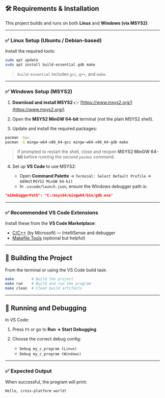 ## 🛠️ Requirements & Installation

This project builds and runs on both **Linux** and **Windows (via MSYS2)**.

---

### ✅ Linux Setup (Ubuntu / Debian-based)

Install the required tools:

```bash
sudo apt update
sudo apt install build-essential gdb make
```

> `build-essential` includes `gcc`, `g++`, and `make`.

---

### ✅ Windows Setup (MSYS2)

1. **Download and install MSYS2**
   👉 [https://www.msys2.org/](https://www.msys2.org/)

2. Open the **MSYS2 MinGW 64-bit** terminal (not the plain MSYS2 shell).

3. Update and install the required packages:

```bash
pacman -Syu
pacman -S mingw-w64-x86_64-gcc mingw-w64-x86_64-gdb make
```

> If prompted to restart the shell, close and reopen **MSYS2 MinGW 64-bit** before running the second `pacman` command.

4. Set up **VS Code** to use MSYS2:

   * Open **Command Palette** → `Terminal: Select Default Profile` → select `MSYS2 MinGW 64-bit`
   * In `.vscode/launch.json`, ensure the Windows debugger path is:

```json
"miDebuggerPath": "C:/msys64/mingw64/bin/gdb.exe"
```

---

### ✅ Recommended VS Code Extensions

Install these from the **VS Code Marketplace**:

* [C/C++](https://marketplace.visualstudio.com/items?itemName=ms-vscode.cpptools) (by Microsoft) — IntelliSense and debugger
* [Makefile Tools](https://marketplace.visualstudio.com/items?itemName=ms-vscode.makefile-tools) (optional but helpful)

---

## 🧪 Building the Project

From the terminal or using the VS Code build task:

```bash
make        # Build the project
make run    # Build and run the program
make clean  # Clean build artifacts
```

---

## 🧾 Running and Debugging

In VS Code:

1. Press `F5` or go to **Run → Start Debugging**
2. Choose the correct debug config:

   * `Debug my_c_program (Linux)`
   * `Debug my_c_program (Windows)`

---

### ✅ Expected Output

When successful, the program will print:

```
Hello, cross-platform world!
```
